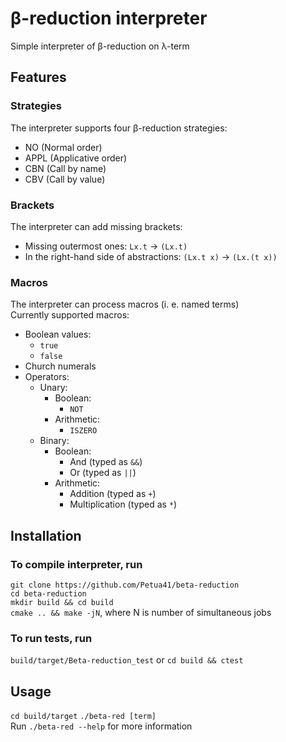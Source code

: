 # β-reduction interpreter

Simple interpreter of β-reduction on λ-term

## Features

### Strategies

The interpreter supports four β-reduction strategies:
* NO (Normal order)
* APPL (Applicative order)
* CBN (Call by name)
* CBV (Call by value)

### Brackets

The interpreter can add missing brackets:
* Missing outermost ones: `Lx.t` -> `(Lx.t)`
* In the right-hand side of abstractions: `(Lx.t x)` -> `(Lx.(t x))`

### Macros

The interpreter can process macros (i. e. named terms) \
Currently supported macros:
- Boolean values:
    - `true`
    - `false`
- Church numerals
- Operators:
    - Unary:
        - Boolean:
            - `NOT`
        - Arithmetic:
            - `ISZERO`
    - Binary:
        - Boolean:
            - And (typed as `&&`)
            - Or (typed as `||`)
        - Arithmetic:
            - Addition (typed as `+`)
            - Multiplication (typed as `*`)

## Installation

### To compile interpreter, run  
`git clone https://github.com/Petua41/beta-reduction` \
`cd beta-reduction` \
`mkdir build && cd build` \
`cmake .. && make -jN`, where N is number of simultaneous jobs

### To run tests, run
`build/target/Beta-reduction_test` or `cd build && ctest`

## Usage

`cd build/target`
`./beta-red [term]` \
Run `./beta-red --help` for more information